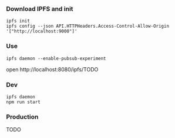 ### Download IPFS and init

```
ipfs init
ipfs config --json API.HTTPHeaders.Access-Control-Allow-Origin  '["http://localhost:9000"]'
```


### Use

```
ipfs daemon --enable-pubsub-experiment
```

open http://localhost:8080/ipfs/TODO

### Dev

```
ipfs daemon 
npm run start
```

### Production

TODO